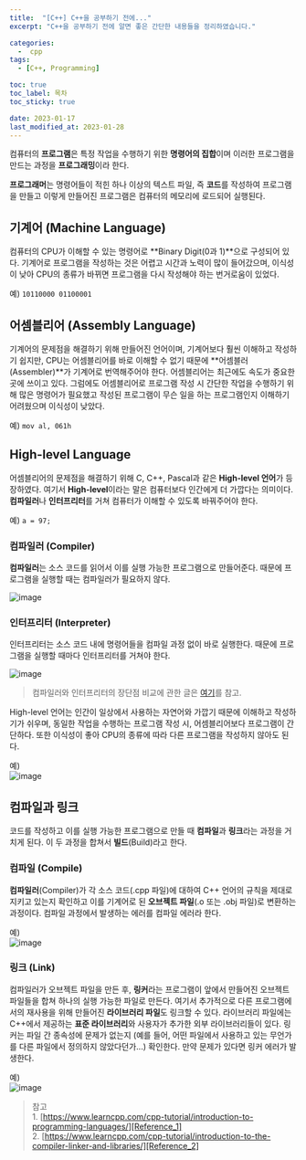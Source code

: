 ```yaml
---
title:  "[C++] C++을 공부하기 전에..." 
excerpt: "C++을 공부하기 전에 알면 좋은 간단한 내용들을 정리하였습니다."

categories:
  -  cpp
tags:
  - [C++, Programming]

toc: true
toc_label: 목차
toc_sticky: true

date: 2023-01-17
last_modified_at: 2023-01-28
---
```


컴퓨터의 **프로그램**은 특정 작업을 수행하기 위한 **명령어의 집합**이며 이러한 프로그램을 만드는 과정을 **프로그래밍**이라 한다.  

**프로그래머**는 명령어들이 적힌 하나 이상의 텍스트 파일, 즉 **코드**를 작성하여 프로그램을 만들고 이렇게 만들어진 프로그램은 컴퓨터의 메모리에 로드되어 실행된다.

## 기계어 (Machine Language)
컴퓨터의 CPU가 이해할 수 있는 명령어로 **Binary Digit(0과 1)**으로 구성되어 있다. 기계어로 프로그램을 작성하는 것은 어렵고 시간과 노력이 많이 들어갔으며, 이식성이 낮아 CPU의 종류가 바뀌면 프로그램을 다시 작성해야 하는 번거로움이 있었다.

예) ```10110000 01100001```

## 어셈블리어 (Assembly Language)
기계어의 문제점을 해결하기 위해 만들어진 언어이며, 기계어보다 훨씬 이해하고 작성하기 쉽지만, CPU는 어셈블리어를 바로 이해할 수 없기 때문에 **어셈블러(Assembler)**가 기계어로 번역해주어야 한다. 어셈블리어는 최근에도 속도가 중요한 곳에 쓰이고 있다. 그럼에도 어셈블리어로 프로그램 작성 시 간단한 작업을 수행하기 위해 많은 명령어가 필요했고 작성된 프로그램이 무슨 일을 하는 프로그램인지 이해하기 어려웠으며 이식성이 낮았다.

예) ```mov al, 061h```

## High-level Language
어셈블리어의 문제점을 해결하기 위해 C, C++, Pascal과 같은 **High-level 언어**가 등장하였다. 여기서 **High-level**이라는 말은 컴퓨터보다 인간에게 더 가깝다는 의미이다. **컴파일러**나 **인터프리터**를 거쳐 컴퓨터가 이해할 수 있도록 바꿔주어야 한다.

예) ```a = 97;```

### 컴파일러 (Compiler)
**컴파일러**는 소스 코드를 읽어서 이를 실행 가능한 프로그램으로 만들어준다. 때문에 프로그램을 실행할 때는 컴파일러가 필요하지 않다.  

![image](https://www.learncpp.com/images/CppTutorial/Chapter0/Compiling-min.png?ezimgfmt=rs:521x161/rscb2/ng:webp/ngcb2)

### 인터프리터 (Interpreter)
인터프리터는 소스 코드 내에 명령어들을 컴파일 과정 없이 바로 실행한다. 때문에 프로그램을 실행할 때마다 인터프리터를 거쳐야 한다.  

![image](https://www.learncpp.com/images/CppTutorial/Chapter0/Interpreting-min.png?ezimgfmt=rs:721x61/rscb2/ng:webp/ngcb2)

> 컴파일러와 인터프리터의 장단점 비교에 관한 글은 [여기](https://stackoverflow.com/questions/38491212/difference-between-compiled-and-interpreted-languages)를 참고.  

High-level 언어는 인간이 일상에서 사용하는 자연어와 가깝기 때문에 이해하고 작성하기가 쉬우며, 동일한 작업을 수행하는 프로그램 작성 시, 어셈블리어보다 프로그램이 간단하다. 또한 이식성이 좋아 CPU의 종류에 따라 다른 프로그램을 작성하지 않아도 된다.  

예)  
![image](https://www.learncpp.com/images/CppTutorial/Chapter0/Portability-min.png?ezimgfmt=rs:481x261/rscb2/ng:webp/ngcb2)

## 컴파일과 링크
코드를 작성하고 이를 실행 가능한 프로그램으로 만들 때 **컴파일**과 **링크**라는 과정을 거치게 된다. 이 두 과정을 합쳐서 **빌드**(Build)라고 한다.

### 컴파일 (Compile)
**컴파일러**(Compiler)가 각 소스 코드(.cpp 파일)에 대하여 C++ 언어의 규칙을 제대로 지키고 있는지 확인하고 이를 기계어로 된 **오브젝트 파일**(.o 또는 .obj 파일)로 변환하는 과정이다. 컴파일 과정에서 발생하는 에러를 컴파일 에러라 한다.

예)  
![image](https://www.learncpp.com/images/CppTutorial/Chapter0/CompileSource-min.png?ezimgfmt=rs:421x161/rscb2/ng:webp/ngcb2)

### 링크 (Link)
컴파일러가 오브젝트 파일을 만든 후, **링커**라는 프로그램이 앞에서 만들어진 오브젝트 파일들을 합쳐 하나의 실행 가능한 파일로 만든다. 여기서 추가적으로 다른 프로그램에서의 재사용을 위해 만들어진 **라이브러리 파일**도 링크할 수 있다. 라이브러리 파일에는 C++에서 제공하는 **표준 라이브러리**와 사용자가 추가한 외부 라이브러리들이 있다. 링커는 파일 간 종속성에 문제가 없는지 (예를 들어, 어떤 파일에서 사용하고 있는 무언가를 다른 파일에서 정의하지 않았다던가...) 확인한다. 만약 문제가 있다면 링커 에러가 발생한다.  

예)  
![image](https://www.learncpp.com/images/CppTutorial/Chapter0/LinkingObjects-min.png?ezimgfmt=rs:441x271/rscb2/ng:webp/ngcb2)

> 참고  
    1. [https://www.learncpp.com/cpp-tutorial/introduction-to-programming-languages/][Reference_1]  
    2. [https://www.learncpp.com/cpp-tutorial/introduction-to-the-compiler-linker-and-libraries/][Reference_2] 

[Reference_1]: https://www.learncpp.com/cpp-tutorial/introduction-to-programming-languages
[Reference_2]: https://www.learncpp.com/cpp-tutorial/introduction-to-the-compiler-linker-and-libraries/